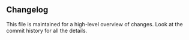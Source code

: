Changelog
-----

This file is maintained for a high-level overview of changes. Look at the commit history for all the details.

